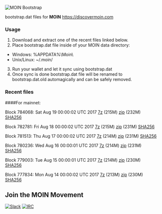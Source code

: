 ![MOIN Bootstrap](https://i.imgur.com/KjM1jMp.jpg)

bootstrap.dat files for **MOIN** https://discovermoin.com

### Usage

1. Download and extract one of the recent files linked below.
2. Place bootstrap.dat file inside of your MOIN data directory:
 - Windows: %APPDATA%\Moin\
 - Unix/Linux: ~/.moin/
3. Run your wallet and let it sync using bootstrap.dat
4. Once sync is done bootstrap.dat file will be renamed to bootstrap.dat.old automagically and can be safely removed.


### Recent files

####For mainnet:

Block 784068: Sat Aug 19 00:00:02 UTC 2017 [7z](https://transfer.sh/VyfFw/bootstrap.dat.20170819.7z) (215M) [zip](https://transfer.sh/auTlC/bootstrap.dat.20170819.zip) (232M) [SHA256](https://transfer.sh/bnPsX/sha256.txt)

Block 782781: Fri Aug 18 00:00:02 UTC 2017 [7z](https://transfer.sh/jH4S2/bootstrap.dat.20170818.7z) (215M) [zip](https://transfer.sh/Uz3o0/bootstrap.dat.20170818.zip) (231M) [SHA256](https://transfer.sh/cHsBu/sha256.txt)

Block 781513: Thu Aug 17 00:00:02 UTC 2017 [7z](https://transfer.sh/15uAkH/bootstrap.dat.20170817.7z) (214M) [zip](https://transfer.sh/ro8yt/bootstrap.dat.20170817.zip) (231M) [SHA256](https://transfer.sh/FGvqC/sha256.txt)

Block 780236: Wed Aug 16 00:00:01 UTC 2017 [7z](https://transfer.sh/ysrja/bootstrap.dat.20170816.7z) (214M) [zip](https://transfer.sh/Ly7kh/bootstrap.dat.20170816.zip) (231M) [SHA256](https://transfer.sh/c3yWT/sha256.txt)

Block 779003: Tue Aug 15 00:00:01 UTC 2017 [7z](https://transfer.sh/bUoOb/bootstrap.dat.20170815.7z) (214M) [zip](https://transfer.sh/GScyn/bootstrap.dat.20170815.zip) (230M) [SHA256](https://transfer.sh/163LP9/sha256.txt)

Block 777834: Mon Aug 14 00:00:02 UTC 2017 [7z](https://transfer.sh/hswT4/bootstrap.dat.20170814.7z) (213M) [zip](https://transfer.sh/11XySo/bootstrap.dat.20170814.zip) (230M) [SHA256](https://transfer.sh/DNozl/sha256.txt)

## Join the MOIN Movement

[![Slack](https://i.imgur.com/Xy0IEJN.png)](https://discovermoin.herokuapp.com)
[![IRC](http://i.imgur.com/amUnKGQ.png)](https://kiwiirc.com/client/irc.freenode.net/#moin-crypto)
